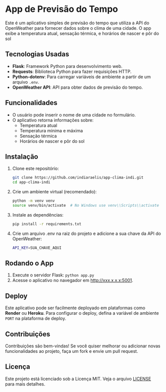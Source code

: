 # App de Previsão do Tempo

Este é um aplicativo simples de previsão do tempo que utiliza a API do OpenWeather para fornecer dados sobre o clima de uma cidade. O app exibe a temperatura atual, sensação térmica, e horários de nascer e pôr do sol

## Tecnologias Usadas

- **Flask**: Framework Python para desenvolvimento web.
- **Requests**: Biblioteca Python para fazer requisições HTTP.
- **Python-dotenv**: Para carregar variáveis de ambiente a partir de um arquivo `.env`.
- **OpenWeather API**: API para obter dados de previsão do tempo.

## Funcionalidades

- O usuário pode inserir o nome de uma cidade no formulário.
- O aplicativo retorna informações sobre:
  - Temperatura atual
  - Temperatura mínima e máxima
  - Sensação térmica
  - Horários de nascer e pôr do sol

## Instalação

1. Clone este repositório:
   ```bash
   git clone https://github.com/indiaraelis/app-clima-indi.git
   cd app-clima-indi
2. Crie um ambiente virtual (recomendado):
   ```bash
   python -m venv venv
   source venv/bin/activate  # No Windows use venv\\Scripts\\activate
3. Instale as dependências:
   ```bash
   pip install -r requirements.txt
4. Crie um arquivo .env na raiz do projeto e adicione a sua chave da API do OpenWeather:
   ```bash
   API_KEY=SUA_CHAVE_AQUI

## Rodando o App

1. Execute o servidor Flask:
   `python app.py`
2. Acesse o aplicativo no navegador em http://xxx.x.x.x:5001.

## Deploy

Este aplicativo pode ser facilmente deployado em plataformas como **Render** ou **Heroku**. Para configurar o deploy, defina a variável de ambiente `PORT` na plataforma de deploy.

## Contribuições

Contribuições são bem-vindas! Se você quiser melhorar ou adicionar novas funcionalidades ao projeto, faça um fork e envie um pull request.

## Licença

Este projeto está licenciado sob a Licença MIT. Veja o arquivo [LICENSE](https://github.com/indiaraelis/app-clima-indi/blob/main/LICENSE) para mais detalhes. 
